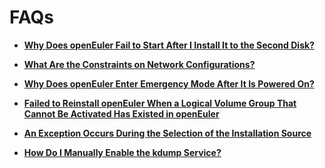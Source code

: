 # FAQs<a name="EN-US_TOPIC_0214071182"></a>

-   **[Why Does openEuler Fail to Start After I Install It to the Second Disk?](why-does-openeuler-fail-to-start-after-i-install-it-to-the-second-disk.md)**  

-   **[What Are the Constraints on Network Configurations?](what-are-the-constraints-on-network-configurations.md)**  

-   **[Why Does openEuler Enter Emergency Mode After It Is Powered On?](why-does-openeuler-enter-emergency-mode-after-it-is-powered-on.md)**  

-   **[Failed to Reinstall openEuler When a Logical Volume Group That Cannot Be Activated Has Existed in openEuler](failed-to-reinstall-openeuler-when-a-logical-volume-group-that-cannot-be-activated-has-existed-in-op.md)**  

-   **[An Exception Occurs During the Selection of the Installation Source](an-exception-occurs-during-the-selection-of-the-installation-source.md)**  

-   **[How Do I Manually Enable the kdump Service?](how-do-i-manually-enable-the-kdump-service.md)**  



